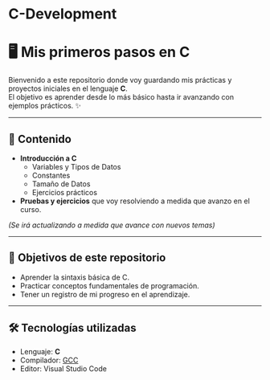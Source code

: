 # C-Development
# 🖥️ Mis primeros pasos en C

Bienvenido a este repositorio donde voy guardando mis prácticas y proyectos iniciales en el lenguaje **C**.  
El objetivo es aprender desde lo más básico hasta ir avanzando con ejemplos prácticos. ✨  

---

## 📂 Contenido

- **Introducción a C**
  - Variables y Tipos de Datos
  - Constantes
  - Tamaño de Datos
  - Ejercicios prácticos
- **Pruebas y ejercicios** que voy resolviendo a medida que avanzo en el curso.

*(Se irá actualizando a medida que avance con nuevos temas)*

---

## 🚀 Objetivos de este repositorio

- Aprender la sintaxis básica de C.  
- Practicar conceptos fundamentales de programación.  
- Tener un registro de mi progreso en el aprendizaje.  

---

## 🛠️ Tecnologías utilizadas

- Lenguaje: **C**  
- Compilador: [GCC](https://gcc.gnu.org/)  
- Editor: Visual Studio Code  
